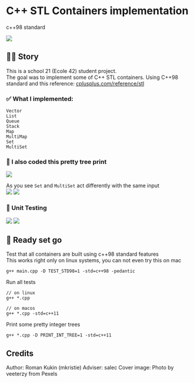 # C++ STL Containers implementation
c++98 standard

<img src="img/cover.png">

## 👋🏻 Story
This is a school 21 (Ecole 42) student project.  
The goal was to implement some of C++ STL containers. Using C++98 standard and this reference: [cplusplus.com/reference/stl](http://cplusplus.com/reference/stl/)    

### ✅ What I implemented:
```
Vector  
List  
Queue  
Stack  
Map  
MultiMap  
Set  
MultiSet  
```

### 🌳 I also coded this pretty tree print  
<img src="img/asc_set.png">

As you see `Set` and `MultiSet` act differently with the same input  
<img src="img/random_set.png">
<img src="img/random_multiset.png">

### 🧪 Unit Testing
<img src="img/mandatory_part_tests.png">
<img src="img/more_tests.png">

## 🏁 Ready set go
Test that all containers are built using c++98 standard features  
This works right only on linux systems, you can not even try this on mac  
```
g++ main.cpp -D TEST_STD98=1 -std=c++98 -pedantic
```

Run all tests
```
// on linux
g++ *.cpp

// on macos
g++ *.cpp -std=c++11
```

Print some pretty integer trees  
```
g++ *.cpp -D PRINT_INT_TREE=1 -std=c++11
```

## Credits
Author: Roman Kukin (mkristie)
Adviser: salec
Cover image: Photo by veeterzy from Pexels
